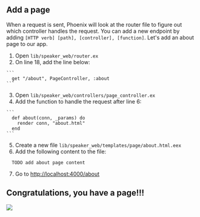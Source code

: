 ## Add a page
When a request is sent, Phoenix will look at the router file to figure out which controller handles the request. You can add a new endpoint by adding `[HTTP verb] [path], [controller], [function]`. Let's add an about page to our app.
  1. Open `lib/speaker_web/router.ex`
  2. On line 18, add the line below:

    ```
      get "/about", PageController, :about
    ```

  3. Open `lib/speaker_web/controllers/page_controller.ex`
  4. Add the function to handle the request after line 6:

    ```
      def about(conn, _params) do
        render conn, "about.html"
      end
    ```

  5. Create a new file `lib/speaker_web/templates/page/about.html.eex`
  6. Add the following content to the file:

  ```
    TODO add about page content

  ```

  7. Go to [http://localhost:4000/about](http://localhost:4000/about)

## Congratulations, you have a page!!!

<img src="http://wac.450f.edgecastcdn.net/80450F/thefw.com/files/2012/10/dancinggif.gif">
